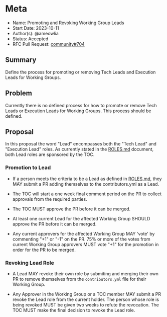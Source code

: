 # Meta
[meta]: #meta
- Name: Promoting and Revoking Working Group Leads
- Start Date: 2023-10-11
- Author(s): @ameowlia
- Status: Accepted
- RFC Pull Request: [community#704](https://github.com/cloudfoundry/community/pull/704)

## Summary

Define the process for promoting or removing Tech Leads and Execution Leads for
Working Groups.

## Problem

Currently there is no defined process for how to promote or remove Tech Leads
or Execution Leads for Working Groups. This process should be defined.

## Proposal
In this proposal the word "Lead" encompasses both the "Tech Lead" and
"Execution Lead" roles. As currently stated in the
[ROLES.md](https://github.com/cloudfoundry/community/blob/main/toc/ROLES.md)
document, both Lead roles are sponsored by the TOC. 

### Promotion to Lead
* If a person meets the criteria to be a Lead as defined in
  [ROLES.md](https://github.com/cloudfoundry/community/blob/main/toc/ROLES.md),
  they MAY submit a PR adding themselves to the contributors.yml as a Lead.

* The TOC will start a one week final comment period on the PR to collect
  approvals from the required parties.

* The TOC MUST approve the PR before it can be merged.

* At least one current Lead for the affected Working Group SHOULD approve the PR
  before it can be merged.

* Any current approvers for the affected Working Group MAY 'vote' by commenting
  "+1" or "-1" on the PR. 75% or more of the votes from current Working Group
  approvers MUST vote "+1" for the promotion in order for the PR to be merged.

### Revoking Lead Role
* A Lead MAY revoke their own role by submiting and merging their own PR to
  remove themselves from the `contributors.yml` file for their Working Group.
  
* Any Approver in the Working Group or a TOC member MAY submit a PR revoke the
  Lead role from the current holder. The person whose role is being revoked
  MUST be given two weeks to refute the revocation. The TOC MUST make the final
  decision to revoke the Lead role.

  
